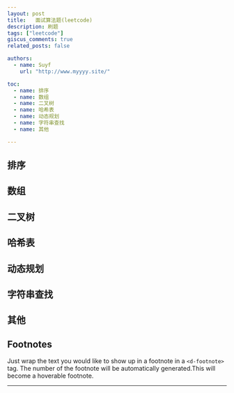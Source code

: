 ```yaml
---
layout: post
title:   面试算法题(leetcode)
description: 刷题
tags: ["leetcode"]
giscus_comments: true
related_posts: false

authors:
  - name: Suyf
    url: "http://www.myyyy.site/"

toc:
  - name: 排序
  - name: 数组
  - name: 二叉树
  - name: 哈希表
  - name: 动态规划
  - name: 字符串查找
  - name: 其他

---
```


## 排序

## 数组

## 二叉树

## 哈希表

## 动态规划

## 字符串查找

## 其他


## Footnotes

Just wrap the text you would like to show up in a footnote in a `<d-footnote>` tag.
The number of the footnote will be automatically generated.<d-footnote>This will become a hoverable footnote.</d-footnote>

***